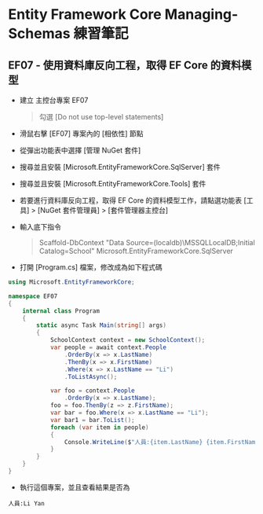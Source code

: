 # Entity Framework Core Managing-Schemas 練習筆記

## EF07 - 使用資料庫反向工程，取得 EF Core 的資料模型

* 建立 主控台專案 EF07

  > 勾選 [Do not use top-level statements]

* 滑鼠右擊 [EF07] 專案內的 [相依性] 節點
* 從彈出功能表中選擇 [管理 NuGet 套件]
* 搜尋並且安裝 [Microsoft.EntityFrameworkCore.SqlServer] 套件
* 搜尋並且安裝 [Microsoft.EntityFrameworkCore.Tools] 套件
* 若要進行資料庫反向工程，取得 EF Core 的資料模型工作，請點選功能表 [工具] > [NuGet 套件管理員] > [套件管理器主控台]
* 輸入底下指令

  > Scaffold-DbContext "Data Source=(localdb)\MSSQLLocalDB;Initial Catalog=School" Microsoft.EntityFrameworkCore.SqlServer 

* 打開 [Program.cs] 檔案，修改成為如下程式碼

```csharp
using Microsoft.EntityFrameworkCore;

namespace EF07
{
    internal class Program
    {
        static async Task Main(string[] args)
        {
            SchoolContext context = new SchoolContext();
            var people = await context.People
                .OrderBy(x => x.LastName)
                .ThenBy(x => x.FirstName)
                .Where(x => x.LastName == "Li")
                .ToListAsync();

            var foo = context.People
                .OrderBy(x => x.LastName);
            foo = foo.ThenBy(z => z.FirstName);
            var bar = foo.Where(x => x.LastName == "Li");
            var bar1 = bar.ToList();
            foreach (var item in people)
            {
                Console.WriteLine($"人員:{item.LastName} {item.FirstName}");
            }
        }
    }
}
```

* 執行這個專案，並且查看結果是否為

```
人員:Li Yan
```











